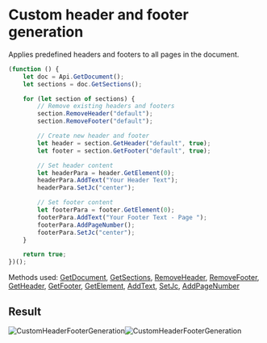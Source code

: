 # Custom header and footer generation

Applies predefined headers and footers to all pages in the document.

<!-- This code snippet is shown in the screenshot. -->

<!-- eslint-skip -->

```ts
(function () {
    let doc = Api.GetDocument();
    let sections = doc.GetSections();

    for (let section of sections) {
        // Remove existing headers and footers
        section.RemoveHeader("default");
        section.RemoveFooter("default");

        // Create new header and footer
        let header = section.GetHeader("default", true);
        let footer = section.GetFooter("default", true);

        // Set header content
        let headerPara = header.GetElement(0);
        headerPara.AddText("Your Header Text");
        headerPara.SetJc("center");

        // Set footer content
        let footerPara = footer.GetElement(0);
        footerPara.AddText("Your Footer Text - Page ");
        footerPara.AddPageNumber();
        footerPara.SetJc("center");
    }

    return true;
})();
```

Methods used: [GetDocument](/docs/office-api/usage-api/text-document-api/Api/Methods/GetDocument.md), [GetSections](/docs/office-api/usage-api/text-document-api/ApiDocument/Methods/GetSections.md), [RemoveHeader](/docs/office-api/usage-api/text-document-api/ApiSection/Methods/RemoveHeader.md), [RemoveFooter](/docs/office-api/usage-api/text-document-api/ApiSection/Methods/RemoveFooter.md), [GetHeader](/docs/office-api/usage-api/text-document-api/ApiSection/Methods/GetHeader.md), [GetFooter](/docs/office-api/usage-api/text-document-api/ApiSection/Methods/GetFooter.md), [GetElement](/docs/office-api/usage-api/text-document-api/ApiDocumentContent/Methods/GetElement.md), [AddText](/docs/office-api/usage-api/text-document-api/ApiParagraph/Methods/AddText.md), [SetJc](/docs/office-api/usage-api/text-document-api/ApiParagraph/Methods/SetJc.md), [AddPageNumber](/docs/office-api/usage-api/text-document-api/ApiParagraph/Methods/AddPageNumber.md)

## Result

<!-- imgpath -->

![CustomHeaderFooterGeneration](/assets/images/plugins/custom-header-footer-generation.png#gh-light-mode-only)![CustomHeaderFooterGeneration](/assets/images/plugins/custom-header-footer-generation.dark.png#gh-dark-mode-only)